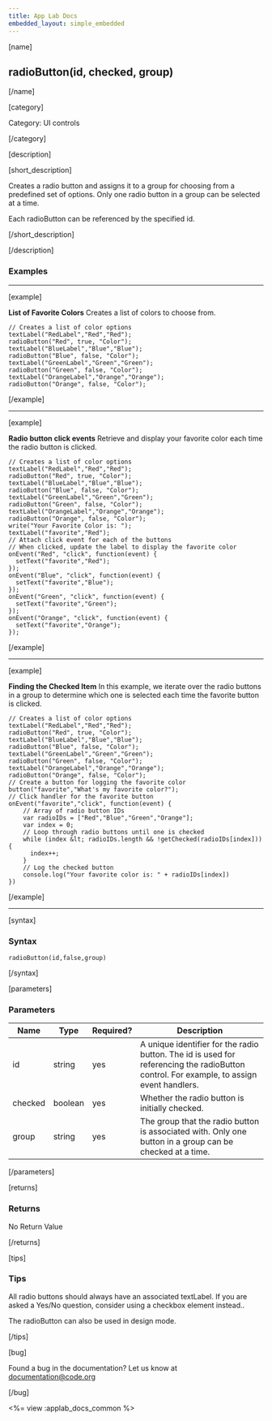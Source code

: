 ```yaml
---
title: App Lab Docs
embedded_layout: simple_embedded
---
```


[name]

## radioButton(id, checked, group)

[/name]


[category]

Category: UI controls

[/category]

[description]

[short_description]

Creates a radio button and assigns it to a group for choosing from a predefined set of options. Only one radio button in a group can be selected at a time.

Each radioButton can be referenced by the specified id.

[/short_description]

[/description]

### Examples
____________________________________________________

[example]

**List of Favorite Colors**
Creates a list of colors to choose from.


```
// Creates a list of color options
textLabel("RedLabel","Red","Red");
radioButton("Red", true, "Color");
textLabel("BlueLabel","Blue","Blue");
radioButton("Blue", false, "Color");
textLabel("GreenLabel","Green","Green");
radioButton("Green", false, "Color");
textLabel("OrangeLabel","Orange","Orange");
radioButton("Orange", false, "Color");
```

[/example]

____________________________________________________
[example]

**Radio button click events**
Retrieve and display your favorite color each time the radio button is clicked.


```
// Creates a list of color options
textLabel("RedLabel","Red","Red");
radioButton("Red", true, "Color");
textLabel("BlueLabel","Blue","Blue");
radioButton("Blue", false, "Color");
textLabel("GreenLabel","Green","Green");
radioButton("Green", false, "Color");
textLabel("OrangeLabel","Orange","Orange");
radioButton("Orange", false, "Color");
write("Your Favorite Color is: ");
textLabel("favorite","Red");
// Attach click event for each of the buttons
// When clicked, update the label to display the favorite color
onEvent("Red", "click", function(event) {
  setText("favorite","Red");
});
onEvent("Blue", "click", function(event) {
  setText("favorite","Blue");
});
onEvent("Green", "click", function(event) {
  setText("favorite","Green");
});
onEvent("Orange", "click", function(event) {
  setText("favorite","Orange");
});
```

[/example]

____________________________________________________

[example]

**Finding the Checked Item**
In this example, we iterate over the radio buttons in a group to determine which one is selected each time the favorite button is clicked.


```
// Creates a list of color options
textLabel("RedLabel","Red","Red");
radioButton("Red", true, "Color");
textLabel("BlueLabel","Blue","Blue");
radioButton("Blue", false, "Color");
textLabel("GreenLabel","Green","Green");
radioButton("Green", false, "Color");
textLabel("OrangeLabel","Orange","Orange");
radioButton("Orange", false, "Color");
// Create a button for logging the favorite color
button("favorite","What's my favorite color?");
// Click handler for the favorite button
onEvent("favorite","click", function(event) {
    // Array of radio button IDs
    var radioIDs = ["Red","Blue","Green","Orange"];
    var index = 0;
    // Loop through radio buttons until one is checked
    while (index &lt; radioIDs.length && !getChecked(radioIDs[index])) {
      index++;
    }
    // Log the checked button
    console.log("Your favorite color is: " + radioIDs[index])
})
```

[/example]

____________________________________________________

[syntax]

### Syntax

```
radioButton(id,false,group)
```

[/syntax]


[parameters]

### Parameters

| Name  | Type | Required? | Description |
|-----------------|------|-----------|-------------|
| id | string | yes | A unique identifier for the radio button. The id is used for referencing the radioButton control. For example, to assign event handlers. |
| checked | boolean | yes | Whether the radio button is initially checked. |
| group | string | yes | The group that the radio button is associated with. Only one button in a group can be checked at a time. |
[/parameters]

[returns]

### Returns

No Return Value

[/returns]

[tips]

### Tips
All radio buttons should always have an associated textLabel. If you are asked a Yes/No question, consider using a checkbox element instead..

The radioButton can also be used in design mode.

[/tips]

[bug]

Found a bug in the documentation? Let us know at documentation@code.org

[/bug]

<%= view :applab_docs_common %>
